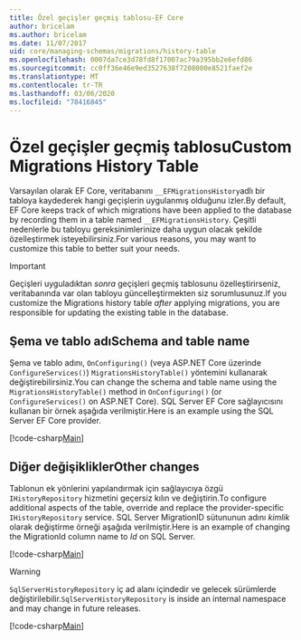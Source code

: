 ```yaml
---
title: Özel geçişler geçmiş tablosu-EF Core
author: bricelam
ms.author: bricelam
ms.date: 11/07/2017
uid: core/managing-schemas/migrations/history-table
ms.openlocfilehash: 0007da7ce3d78fd8f17007ac79a395bb2e6efd86
ms.sourcegitcommit: cc0ff36e46e9ed3527638f7208000e8521faef2e
ms.translationtype: MT
ms.contentlocale: tr-TR
ms.lasthandoff: 03/06/2020
ms.locfileid: "78416845"
---
```

# <a name="custom-migrations-history-table"></a><span data-ttu-id="fee39-102">Özel geçişler geçmiş tablosu</span><span class="sxs-lookup"><span data-stu-id="fee39-102">Custom Migrations History Table</span></span>

<span data-ttu-id="fee39-103">Varsayılan olarak EF Core, veritabanını `__EFMigrationsHistory`adlı bir tabloya kaydederek hangi geçişlerin uygulanmış olduğunu izler.</span><span class="sxs-lookup"><span data-stu-id="fee39-103">By default, EF Core keeps track of which migrations have been applied to the database by recording them in a table named `__EFMigrationsHistory`.</span></span> <span data-ttu-id="fee39-104">Çeşitli nedenlerle bu tabloyu gereksinimlerinize daha uygun olacak şekilde özelleştirmek isteyebilirsiniz.</span><span class="sxs-lookup"><span data-stu-id="fee39-104">For various reasons, you may want to customize this table to better suit your needs.</span></span>

> [!IMPORTANT]
> <span data-ttu-id="fee39-105">Geçişleri uyguladıktan *sonra* geçişleri geçmiş tablosunu özelleştirirseniz, veritabanında var olan tabloyu güncelleştirmekten siz sorumlusunuz.</span><span class="sxs-lookup"><span data-stu-id="fee39-105">If you customize the Migrations history table *after* applying migrations, you are responsible for updating the existing table in the database.</span></span>

## <a name="schema-and-table-name"></a><span data-ttu-id="fee39-106">Şema ve tablo adı</span><span class="sxs-lookup"><span data-stu-id="fee39-106">Schema and table name</span></span>

<span data-ttu-id="fee39-107">Şema ve tablo adını, `OnConfiguring()` (veya ASP.NET Core üzerinde `ConfigureServices()`) `MigrationsHistoryTable()` yöntemini kullanarak değiştirebilirsiniz.</span><span class="sxs-lookup"><span data-stu-id="fee39-107">You can change the schema and table name using the `MigrationsHistoryTable()` method in `OnConfiguring()` (or `ConfigureServices()` on ASP.NET Core).</span></span> <span data-ttu-id="fee39-108">SQL Server EF Core sağlayıcısını kullanan bir örnek aşağıda verilmiştir.</span><span class="sxs-lookup"><span data-stu-id="fee39-108">Here is an example using the SQL Server EF Core provider.</span></span>

[!code-csharp[Main](../../../../samples/core/Schemas/Migrations/MigrationTableNameContext.cs#TableNameContext)]

## <a name="other-changes"></a><span data-ttu-id="fee39-109">Diğer değişiklikler</span><span class="sxs-lookup"><span data-stu-id="fee39-109">Other changes</span></span>

<span data-ttu-id="fee39-110">Tablonun ek yönlerini yapılandırmak için sağlayıcıya özgü `IHistoryRepository` hizmetini geçersiz kılın ve değiştirin.</span><span class="sxs-lookup"><span data-stu-id="fee39-110">To configure additional aspects of the table, override and replace the provider-specific `IHistoryRepository` service.</span></span> <span data-ttu-id="fee39-111">SQL Server MigrationID sütununun adını *kimlik* olarak değiştirme örneği aşağıda verilmiştir.</span><span class="sxs-lookup"><span data-stu-id="fee39-111">Here is an example of changing the MigrationId column name to *Id* on SQL Server.</span></span>

[!code-csharp[Main](../../../../samples/core/Schemas/Migrations/MyHistoryRepository.cs#HistoryRepositoryContext)]

> [!WARNING]
> <span data-ttu-id="fee39-112">`SqlServerHistoryRepository` iç ad alanı içindedir ve gelecek sürümlerde değiştirilebilir.</span><span class="sxs-lookup"><span data-stu-id="fee39-112">`SqlServerHistoryRepository` is inside an internal namespace and may change in future releases.</span></span>

[!code-csharp[Main](../../../../samples/core/Schemas/Migrations/MyHistoryRepository.cs#HistoryRepository)]
